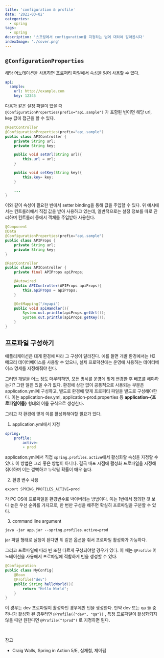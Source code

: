 ```yaml
---
title: 'configuration & profile'
date: '2021-03-02'
categories:
  - spring
tags:
  - spring
description: '스프링에서 configuration를 지정하는 법에 대하여 알아봅시다'
indexImage: './cover.png'
---
```


## ```@ConfigurationProperties```  

해당 어노테이션을 사용하면 프로퍼티 파일에서 속성을 읽어 사용할 수 있다. 

``` yml
api:
  sample:
    url: http://example.com
    key: 12345
```

다음과 같은 설정 파일이 있을 때 ```@ConfigurationProperties(prefix="api.sample")``` 가 포함된 빈이면 해당 url, key 값에 접근을 할 수 있다. 

``` java
@RestController
@ConfigurationProperties(prefix="api.sample")
public class APIController {
    private String url;
    private String key;

    public void setUrl(String url){
        this.url = url;
    }

    public void setKey(String key){
        this.key= key;
    }

    ...
}
```

이와 같이 속성이 필요한 빈에서 setter binding을 통해 값을 주입할 수 있다. 
위 예시에서는 컨트롤러에서 직접 값을 받아 사용하고 있는데, 
일반적으로는 설정 정보를 따로 관리하며 컨트롤러 등에서 객체를 주입받아 사용한다.

``` java
@Component
@Data
@ConfigurationProperties(prefix="api.sample")
public class APIProps {
    private String url;
    private String key;
}
```

``` java
@RestController
public class APIController {
    private final APIProps apiProps;

    @Autowired
    public APIController(APIProps apiProps){
        this.apiProps = apiProps;
    }

    @GetMapping("/myapi")
    public void apiHandler(){
        System.out.println(apiProps.getUrl());
        System.out.println(apiProps.getKey());
    }
}
```

## 프로파일 구성하기  

애플리케이션은 대게 환경에 따라 그 구성이 달라진다. 
예를 들면 개발 환경에서는 H2 메모리 데이터베이스를 사용할 수 있으나, 
실제 프로덕션에는 운영에 사용하는 데이터베이스 명세를 지정해줘야 한다. 

그러면 개발을 어느 정도 마무리하면, 모든 명세를 운영에 맞게 변경한 후 배포를 해야하는가? 
그런 일은 있을 수가 없다. 
환경에 상관 없이 공통적으로 사용되는 부분은 application.yml에 구성하고, 
별도로 환경에 맞게 프로퍼티 파일을 별도로 구성해야한다. 
이는 application-dev.yml, application-prod.properties 등 **application-{프로파일이름}** 형태의 이름 규칙으로 생성한다.

그리고 각 환경에 맞게 이를 활성화해야할 필요가 있다. 

1. application.yml에서 지정 

``` yml
spring:
    profile:
        active:
        - prod
```

application.yml에서 직접 ```spring.profiles.active```에서 활성화할 속성을 지정할 수 있다. 
이 방법은 그리 좋은 방법이 아니다. 
결국 배포 시점에 활성화 프로파일을 지정해줘야하며 이는 깜빡하고 누락될 확률이 매우 높다. 

2. 환경 변수 사용

```
export SPRING_PROFILES_ACTIVE=prod
```

각 PC OS에 프로파일을 환경변수로 박아버리는 방법이다. 
이는 1번에서 정의한 것 보다 높은 우선 순위를 가지므로, 
한 번만 구성을 해주면 확실히 프로파일을 구분할 수 있다. 

3. command line argument  

```
java -jar app.jar --spring.profiles.active=prod
```

jar 파일 형태로 실행이 된다면 위 같은 옵션을 줘서 프로파일 활성화가 가능하다.

그리고 프로파일에 따라 빈 또한 다르게 구성되야할 경우가 있다. 
이 때는 ```@Profile``` 어노테이션을 사용해서 프로파일에 적합하게 빈을 생성할 수 있다. 

``` java
@Configuration
public class MyConfig{
    @Bean
    @Profile("dev")
    public String helloWorld(){
        return "Hello World";
    }
}
```

이 경우는 dev 프로파일이 활성화인 경우에만 빈을 생성한다. 
만약 dev 또는 qa 둘 중 하나가 활성화 된 경우라면 ```@Profile({"dev", "qa"})``` , 
특정 프로파일이 활성화되지 않을 때만 원한다면 ```@Profile("!prod")``` 로 지정하면 된다.


<br/>

참고  
- Craig Walls, Spring in Action 5/E, 심재철, 제이펍  